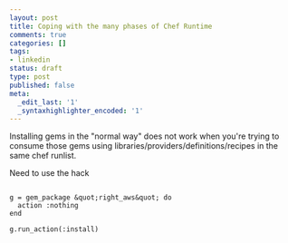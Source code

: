 ```yaml
---
layout: post
title: Coping with the many phases of Chef Runtime
comments: true
categories: []
tags:
- linkedin
status: draft
type: post
published: false
meta:
  _edit_last: '1'
  _syntaxhighlighter_encoded: '1'
---
```

Installing gems in the "normal way" does not work when you're trying to consume those gems using libraries/providers/definitions/recipes in the same chef runlist.

Need to use the hack

```

g = gem_package &quot;right_aws&quot; do
  action :nothing
end

g.run_action(:install)

```

